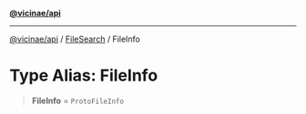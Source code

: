 [**@vicinae/api**](../../../../README.md)

***

[@vicinae/api](../../../../README.md) / [FileSearch](../README.md) / FileInfo

# Type Alias: FileInfo

> **FileInfo** = `ProtoFileInfo`

